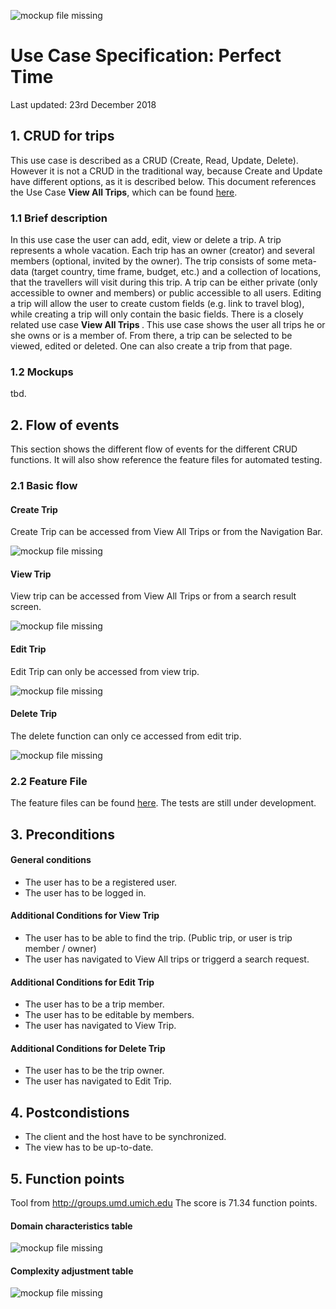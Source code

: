 ![mockup file missing][mu0]

[mu0]: ../../../src/images/logo_perfecttime.svg "PT Logo"
# Use Case Specification: Perfect Time
Last updated:
23rd December 2018

## 1. CRUD for trips
This use case is described as a CRUD (Create, Read, Update, Delete). However it is not a CRUD in the traditional way, because Create and Update have different options, as it is described below. This document references the Use Case <b>View All Trips</b>, which can be found <a href= "./ViewAllTrips.md">here</a>.

### 1.1 Brief description
In this use case the user can add, edit, view or delete a trip. A trip represents a whole vacation. Each trip has an owner (creator) and several members (optional, invited by the owner). The trip consists of some meta-data (target country, time frame, budget, etc.) and a collection of locations, that the travellers will visit during this trip. A trip can be either private (only accessible to owner and members) or public accessible to all users. Editing a trip will allow the user to create custom fields (e.g. link to travel blog), while creating a trip will only contain the basic fields.
There is a closely related use case <b> View All Trips </b>. This use case shows the user all trips he or she owns or is a member of. From there, a trip can be selected to be viewed, edited or deleted. One can also create a trip from that page.

### 1.2 Mockups

tbd.

## 2. Flow of events

This section shows the different flow of events for the different CRUD functions.
It will also show reference the feature files for automated testing.

### 2.1 Basic flow

#### Create Trip
Create Trip can be accessed from View All Trips or from the Navigation Bar.

![mockup file missing][mu1]

[mu1]: ./CreateTrip.png "Create Trip"

#### View Trip
View trip can be accessed from View All Trips or from a search result screen.

![mockup file missing][mu2]

[mu2]: ./ViewTrip.png "View Trip"

#### Edit Trip
Edit Trip can only be accessed from view trip.

![mockup file missing][mu3]

[mu3]: ./EditTrip.png "Edit Trip"

#### Delete Trip
The delete function can only ce accessed from edit trip.

![mockup file missing][mu4]

[mu4]: ./DeleteTrip.png "Create Trip"

### 2.2 Feature File

The feature files can be found <a href="../../../features" >here</a>.
The tests are still under development.

## 3. Preconditions

#### General conditions
- The user has to be a registered user.
- The user has to be logged in.

#### Additional Conditions for View Trip
- The user has to be able to find the trip. (Public trip, or user is trip member / owner)
- The user has navigated to View All trips or triggerd a search request.

#### Additional Conditions for Edit Trip
- The user has to be a trip member.
- The user has to be editable by members.
- The user has navigated to View Trip.

#### Additional Conditions for Delete Trip
- The user has to be the trip owner.
- The user has navigated to Edit Trip.

## 4. Postcondistions
- The client and the host have to be synchronized.
- The view has to be up-to-date.

## 5. Function points

Tool from <a href ="http://groups.umd.umich.edu/cis/course.des/cis375/projects/fp99/main.html">http://groups.umd.umich.edu </a>
The score is 71.34 function points.
#### Domain characteristics table

![mockup file missing][mu5]

[mu5]: ./function_points1.png "function points 1"

#### Complexity adjustment table

![mockup file missing][mu6]

[mu6]: ./function_points2.png "function points 2"